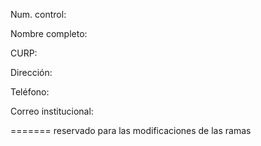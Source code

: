 


Num. control:

Nombre completo: 

CURP:

Dirección:

Teléfono:

Correo institucional: 


=======
reservado para las modificaciones de las ramas
